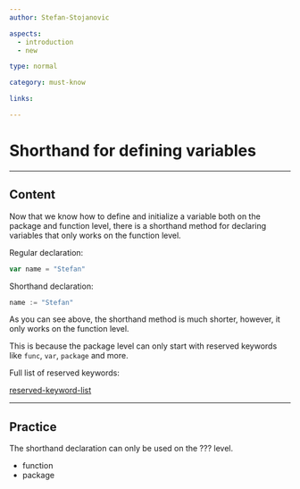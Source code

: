 ```yaml
---
author: Stefan-Stojanovic

aspects:
  - introduction
  - new

type: normal

category: must-know

links:

---
```


# Shorthand for defining variables

---
## Content

Now that we know how to define and initialize a variable both on the package and function level, there is a shorthand method for declaring variables that only works on the function level.

Regular declaration:
```go
var name = "Stefan"
```

Shorthand declaration:
```go
name := "Stefan"
```

As you can see above, the shorthand method is much shorter, however, it only works on the function level.

This is because the package level can only start with reserved keywords like `func`, `var`, `package` and more.

Full list of reserved keywords:

[reserved-keyword-list](https://img.enkipro.com/b301e7eef8545782f0ab60beb628d8a9.png)

---

## Practice

The shorthand declaration can only be used on the ??? level.

* function
* package